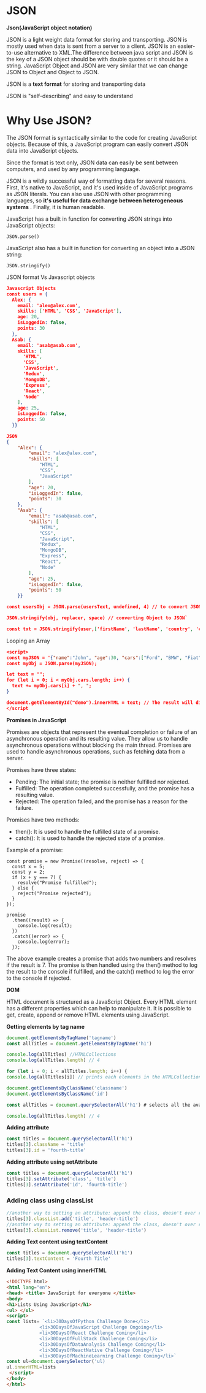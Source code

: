 # JSON

**Json(JavaScript object notation)**

JSON is a light weight data format for storing and transporting. JSON is mostly used when data is sent from a server to a client. JSON is an easier-to-use alternative to XML.The difference  between java script and JSON is the key of a JSON object should be with double quotes or it should be a string. JavaScript Object and JSON are very similar that we can change JSON to Object and Object to JSON.

JSON is a **text format** for storing and transporting data

JSON is "self-describing" and easy to understand

# Why Use JSON?

The JSON format is syntactically similar to the code for creating JavaScript objects. Because of this, a JavaScript program can easily convert JSON data into JavaScript objects.

Since the format is text only, JSON data can easily be sent between computers, and used by any programming language.

JSON is a wildly successful way of formatting data for several reasons. First, it's native to JavaScript, and it's used inside of JavaScript programs as JSON literals. You can also use JSON with other programming languages, so **it's useful for data exchange between heterogeneous systems**
. Finally, it is human readable.

JavaScript has a built in function for converting JSON strings into JavaScript objects:

`JSON.parse()`

JavaScript also has a built in function for converting an object into a JSON string:

`JSON.stringify()`

JSON format Vs Javascript objects

```json
Javascript Objects
const users = {
  Alex: {
    email: 'alex@alex.com',
    skills: ['HTML', 'CSS', 'JavaScript'],
    age: 20,
    isLoggedIn: false,
    points: 30
  },
  Asab: {
    email: 'asab@asab.com',
    skills: [
      'HTML',
      'CSS',
      'JavaScript',
      'Redux',
      'MongoDB',
      'Express',
      'React',
      'Node'
    ],
    age: 25,
    isLoggedIn: false,
    points: 50
  }}

JSON 
{
    "Alex": {
        "email": "alex@alex.com",
        "skills": [
            "HTML",
            "CSS",
            "JavaScript"
        ],
        "age": 20,
        "isLoggedIn": false,
        "points": 30
    },
    "Asab": {
        "email": "asab@asab.com",
        "skills": [
            "HTML",
            "CSS",
            "JavaScript",
            "Redux",
            "MongoDB",
            "Express",
            "React",
            "Node"
        ],
        "age": 25,
        "isLoggedIn": false,
        "points": 50
    }}
```

```json
const usersObj = JSON.parse(usersText, undefined, 4) // to convert JSON  to Javascript object`

JSON.stringify(obj, replacer, space) // converting Object to JSON`

const txt = JSON.stringify(user,['firstName', 'lastName', 'country', 'city', 'age'],4)// to convert selecetd objects as an array to JSON format`
```

Looping an Array

```json
<script>
const myJSON = '{"name":"John", "age":30, "cars":["Ford", "BMW", "Fiat"]}';
const myObj = JSON.parse(myJSON);

let text = "";
for (let i = 0; i < myObj.cars.length; i++) {
  text += myObj.cars[i] + ", ";
}

document.getElementById("demo").innerHTML = text; // The result will display inside demo in html
</script
```

**Promises in JavaScript**

Promises are objects that represent the eventual completion or failure of an asynchronous operation and its resulting value. They allow us to handle asynchronous operations without blocking the main thread. Promises are used to handle asynchronous operations, such as fetching data from a server.

Promises have three states:

- Pending: The initial state; the promise is neither fulfilled nor rejected.
- Fulfilled: The operation completed successfully, and the promise has a resulting value.
- Rejected: The operation failed, and the promise has a reason for the failure.

Promises have two methods:

- then(): It is used to handle the fulfilled state of a promise.
- catch(): It is used to handle the rejected state of a promise.

Example of a promise:

```
const promise = new Promise((resolve, reject) => {
  const x = 5;
  const y = 2;
  if (x + y === 7) {
    resolve("Promise fulfilled");
  } else {
    reject("Promise rejected");
  }
});

promise
  .then((result) => {
    console.log(result);
  })
  .catch((error) => {
    console.log(error);
  });

```

The above example creates a promise that adds two numbers and resolves if the result is 7. The promise is then handled using the then() method to log the result to the console if fulfilled, and the catch() method to log the error to the console if rejected.

**DOM**

HTML document is structured as a JavaScript Object. Every HTML element has a different properties which can help to manipulate it. It is possible to get, create, append or remove HTML elements using JavaScript.

**Getting elements by tag name**

```jsx
document.getElementsByTagName('tagname')
const allTitles = document.getElementsByTagName('h1')

console.log(allTitles) //HTMLCollections
console.log(allTitles.length) // 4

for (let i = 0; i < allTitles.length; i++) {
console.log(allTitles[i]) // prints each elements in the HTMLCollection

document.getElementsByClassName('classname')
document.getElementsByClassName('id')

const allTitles = document.querySelectorAll('h1') # selects all the available h1 elements in the page

console.log(allTitles.length) // 4
```

**Adding attribute**

```jsx
const titles = document.querySelectorAll('h1')
titles[3].className = 'title'
titles[3].id = 'fourth-title'
```

**Adding attribute using setAttribute**

```jsx
const titles = document.querySelectorAll('h1')
titles[3].setAttribute('class', 'title')
titles[3].setAttribute('id', 'fourth-title')
```

### Adding class using classList

```jsx
//another way to setting an attribute: append the class, doesn't over ride
titles[3].classList.add('title', 'header-title')
//another way to setting an attribute: append the class, doesn't over ride
titles[3].classList.remove('title', 'header-title')
```

**Adding Text content using textContent**

```jsx
const titles = document.querySelectorAll('h1')
titles[3].textContent = 'Fourth Title'
```

**Adding Text Content using innerHTML**

```html
<!DOCTYPE html>
<html lang="en">
<head> <title> JavaScript for everyone </title>
<body> 
<h1>Lists Using JavaScript</h1>
<ul> </ul>
<script>
const lists= `<li>30DaysOfPython Challenge Done</li>
            <li>30DaysOfJavaScript Challenge Ongoing</li>
            <li>30DaysOfReact Challenge Coming</li>
            <li>30DaysOfFullStack Challenge Coming</li>
            <li>30DaysOfDataAnalysis Challenge Coming</li>
            <li>30DaysOfReactNative Challenge Coming</li>
            <li>30DaysOfMachineLearning Challenge Coming</li>`
const ul=document.querySelector('ul)
ul.innerHTML=lists
 </script>
</body>
</html>
```
